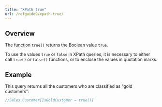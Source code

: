 ```yaml
---
title: "XPath true"
url: /refguide9/xpath-true/
---
```


## Overview

The function `true()` returns the Boolean value `true`.

To use the values `true` or `false` in XPath queries, it is necessary to either call `true()` or `false()` functions, or to enclose the values in quotation marks.

## Example

This query returns all the customers who are classified as "gold customers":

```java
//Sales.Customer[IsGoldCustomer = true()]
```

